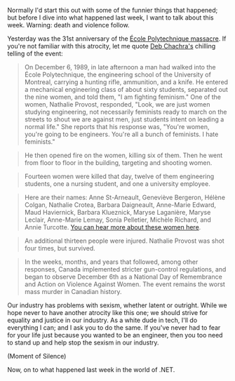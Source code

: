 Normally I'd start this out with some of the funnier things that happened; but before I dive into what happened last week, I want to talk about this week.  Warning: death and violence follow.

Yesterday was the 31st anniversary of the [École Polytechnique massacre](https://en.wikipedia.org/wiki/%C3%89cole_Polytechnique_massacre). If you're not familiar with this atrocity, let me quote [Deb Chachra's](https://tinyletter.com/metafoundry/letters/metafoundry-17-twenty-five-years-later) chilling telling of the event:

> On December 6, 1989, in late afternoon a man had walked into the École Polytechnique, the engineering school of the University of Montreal, carrying a hunting rifle, ammunition, and a knife. He entered a mechanical engineering class of about sixty students, separated out the nine women, and told them, "I am fighting feminism." One of the women, Nathalie Provost, responded, "Look, we are just women studying engineering, not necessarily feminists ready to march on the streets to shout we are against men, just students intent on leading a normal life." She reports that his response was, "You're women, you're going to be engineers. You're all a bunch of feminists. I hate feminists."

> He then opened fire on the women, killing six of them. Then he went from floor to floor in the building, targeting and shooting women. 

> Fourteen women were killed that day, twelve of them engineering students, one a nursing student, and one a university employee. 

> Here are their names: Anne St-Arneault, Geneviève Bergeron, Hélène Colgan, Nathalie Crotea, Barbara Daigneault, Anne-Marie Edward, Maud Haviernick, Barbara Klueznick, Maryse Laganière, Maryse Leclair, Anne-Marie Lemay, Sonia Pelletier, Michèle Richard, and Annie Turcotte. [You can hear more about these women here](https://www.youtube.com/watch?v=qNFNqMPlxqg).

> An additional thirteen people were injured. Nathalie Provost was shot four times, but survived.

> In the weeks, months, and years that followed, among other responses, Canada implemented stricter gun-control regulations, and began to observe December 6th as a National Day of Remembrance and Action on Violence Against Women. The event remains the worst mass murder in Canadian history.

Our industry has problems with sexism, whether latent or outright.  While we hope never to have another atrocity like this one; we should strive for equality and justice in our industry.  As a white dude in tech, I'll do everything I can; and I ask you to do the same.  If you've never had to fear for your life just because you wanted to be an engineer, then you too need to stand up and help stop the sexism in our industry.  

(Moment of Silence)

Now, on to what happened last week in the world of .NET.





